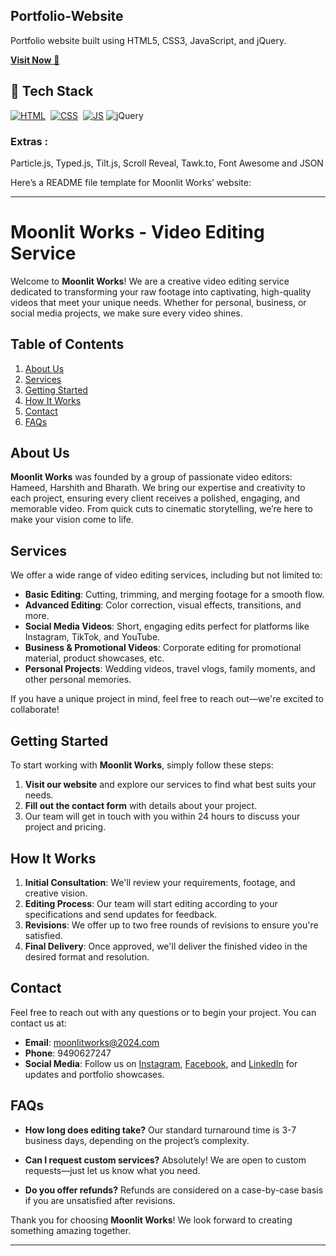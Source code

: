 ## Portfolio-Website
Portfolio website built using HTML5, CSS3, JavaScript, and jQuery.

<a href="https://jigarsable.netlify.app/" target="_blank">**Visit Now** 🚀</a>


## 📌 Tech Stack
[![HTML](https://img.shields.io/badge/html5%20-%23E34F26.svg?&style=for-the-badge&logo=html5&logoColor=white)](https://github.com/jigar-sable/Portfolio-Website/search?l=html)&nbsp;
[![CSS](https://img.shields.io/badge/css3%20-%231572B6.svg?&style=for-the-badge&logo=css3&logoColor=white)](https://github.com/jigar-sable/Portfolio-Website/search?l=css)&nbsp;
[![JS](https://img.shields.io/badge/javascript%20-%23323330.svg?&style=for-the-badge&logo=javascript&logoColor=%23F7DF1E)](https://github.com/jigar-sable/Portfolio-Website/search?l=javascript)
<img alt="jQuery" src="https://img.shields.io/badge/jquery-%230769AD.svg?style=for-the-badge&logo=jquery&logoColor=white"/>

### Extras : 
Particle.js, Typed.js, Tilt.js, Scroll Reveal, Tawk.to, Font Awesome and JSON




Here’s a README file template for Moonlit Works’ website:

---

# Moonlit Works - Video Editing Service

Welcome to **Moonlit Works**! We are a creative video editing service dedicated to transforming your raw footage into captivating, high-quality videos that meet your unique needs. Whether for personal, business, or social media projects, we make sure every video shines.

## Table of Contents

1. [About Us](#about-us)
2. [Services](#services)
3. [Getting Started](#getting-started)
4. [How It Works](#how-it-works)
5. [Contact](#contact)
6. [FAQs](#faqs)

## About Us

**Moonlit Works** was founded by a group of passionate video editors: Hameed, Harshith and Bharath. We bring our expertise and creativity to each project, ensuring every client receives a polished, engaging, and memorable video. From quick cuts to cinematic storytelling, we’re here to make your vision come to life.

## Services

We offer a wide range of video editing services, including but not limited to:

- **Basic Editing**: Cutting, trimming, and merging footage for a smooth flow.
- **Advanced Editing**: Color correction, visual effects, transitions, and more.
- **Social Media Videos**: Short, engaging edits perfect for platforms like Instagram, TikTok, and YouTube.
- **Business & Promotional Videos**: Corporate editing for promotional material, product showcases, etc.
- **Personal Projects**: Wedding videos, travel vlogs, family moments, and other personal memories.

If you have a unique project in mind, feel free to reach out—we're excited to collaborate!

## Getting Started

To start working with **Moonlit Works**, simply follow these steps:

1. **Visit our website** and explore our services to find what best suits your needs.
2. **Fill out the contact form** with details about your project.
3. Our team will get in touch with you within 24 hours to discuss your project and pricing.

## How It Works

1. **Initial Consultation**: We'll review your requirements, footage, and creative vision.
2. **Editing Process**: Our team will start editing according to your specifications and send updates for feedback.
3. **Revisions**: We offer up to two free rounds of revisions to ensure you're satisfied.
4. **Final Delivery**: Once approved, we'll deliver the finished video in the desired format and resolution.

## Contact

Feel free to reach out with any questions or to begin your project. You can contact us at:

- **Email**: moonlitworks@2024.com
- **Phone**: 9490627247
- **Social Media**: Follow us on [Instagram](#), [Facebook](#), and [LinkedIn](#) for updates and portfolio showcases.

## FAQs

- **How long does editing take?**
  Our standard turnaround time is 3-7 business days, depending on the project’s complexity.

- **Can I request custom services?**
  Absolutely! We are open to custom requests—just let us know what you need.

- **Do you offer refunds?**
  Refunds are considered on a case-by-case basis if you are unsatisfied after revisions.

Thank you for choosing **Moonlit Works**! We look forward to creating something amazing together.

---

